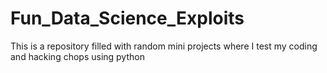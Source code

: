 # Fun_Data_Science_Exploits
This is a repository filled with random mini projects where I test my coding and hacking chops using python
